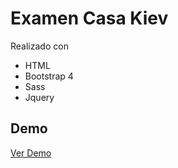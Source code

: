 # Examen Casa Kiev
Realizado con
- HTML
- Bootstrap 4
- Sass
- Jquery

## Demo
[Ver Demo](https://sergiodario.github.io/casaKiev-Examen/index.html)
